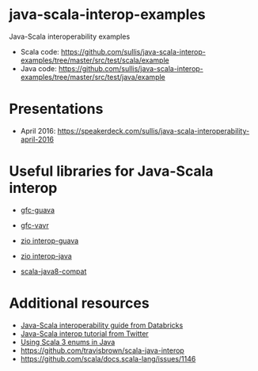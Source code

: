 # java-scala-interop-examples

Java-Scala interoperability examples

- Scala code: https://github.com/sullis/java-scala-interop-examples/tree/master/src/test/scala/example
- Java code: https://github.com/sullis/java-scala-interop-examples/tree/master/src/test/java/example


# Presentations

- April 2016:  https://speakerdeck.com/sullis/java-scala-interoperability-april-2016

# Useful libraries for Java-Scala interop

- [gfc-guava](https://github.com/gfc-collective/gfc-guava)

- [gfc-vavr](https://github.com/gfc-collective/gfc-vavr)

- [zio interop-guava](https://github.com/zio/interop-guava)

- [zio interop-java](https://github.com/zio/zio/blob/master/core/jvm/src/main/scala/zio/interop/javaz.scala)

- [scala-java8-compat](https://github.com/scala/scala-java8-compat)

# Additional resources

- [Java-Scala interoperability guide from Databricks](https://github.com/databricks/scala-style-guide/blob/master/README.md#java)
- [Java-Scala interop tutorial from Twitter](https://twitter.github.io/scala_school/java.html)
- [Using Scala 3 enums in Java](https://dotty.epfl.ch/docs/reference/enums/enums.html)
- https://github.com/travisbrown/scala-java-interop
- https://github.com/scala/docs.scala-lang/issues/1146
